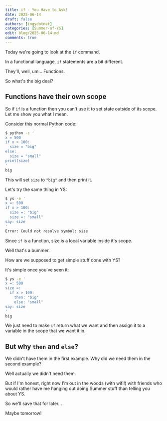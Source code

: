 ```yaml
---
title: if - You Have to Ask!
date: 2025-06-14
draft: false
authors: [ingydotnet]
categories: [Summer-of-YS]
edit: blog/2025-06-14.md
comments: true
---
```


Today we're going to look at the `if` command.

In a functional language, `if` statements are a bit different.

They'll, well, um... Functions.

So what's the big deal?

<!-- more -->


## Functions have their own scope

So if `if` is a function then you can't use it to set state outside of its
scope.
Let me show you what I mean.

Consider this normal Python code:

```bash
$ python -c '
x = 500
if x > 100:
  size = "big"
else:
  size = "small"
print(size)
'
big
```

This will set `size` to `"big"` and then print it.

Let's try the same thing in YS:

```bash
$ ys -e '
x =: 500
if x > 100:
  size =: "big"
  size =: "small"
say: size
'
Error: Could not resolve symbol: size
```

Since `if` is a function, size  is a local variable inside it's scope.

Well that's a bummer.

How are we supposed to get simple stuff done with YS?

It's simple once you've seen it:

```bash
$ ys -e '
x =: 500
size =:
  if x > 100:
    then: "big"
    else: "small"
say: size
'
big
```

We just need to make `if` return what we want and then assign it to a variable
in the scope that we want it in.


## But why `then` and `else`?

We didn't have them in the first example.
Why did we need them in the second example?

Well actually we didn't need them.

But if I'm honest, right now I'm out in the woods (with wifi!) with friends who
would rather have me hanging out doing Summer stuff than telling you about YS.

So we'll save that for later...

Maybe tomorrow!
